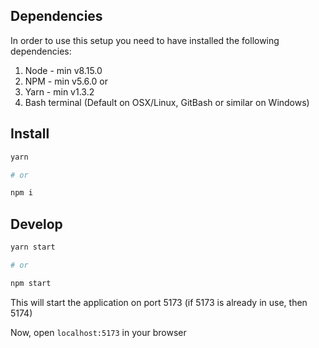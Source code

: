 ## Dependencies

In order to use this setup you need to have installed the following dependencies:

1.  Node - min v8.15.0
2.  NPM - min v5.6.0
    or
3.  Yarn - min v1.3.2
4.  Bash terminal (Default on OSX/Linux, GitBash or similar on Windows)

## Install

```sh
yarn

# or

npm i
```

## Develop

```sh
yarn start

# or

npm start
```

This will start the application on port 5173 (if 5173 is already in use, then 5174)

Now, open `localhost:5173` in your browser
